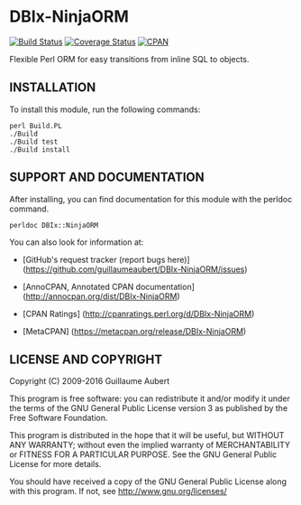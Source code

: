 DBIx-NinjaORM
=============

[![Build Status](https://travis-ci.org/guillaumeaubert/DBIx-NinjaORM.svg?branch=master)](https://travis-ci.org/guillaumeaubert/DBIx-NinjaORM)
[![Coverage Status](https://coveralls.io/repos/guillaumeaubert/DBIx-NinjaORM/badge.svg?branch=master)](https://coveralls.io/r/guillaumeaubert/DBIx-NinjaORM?branch=master)
[![CPAN](https://img.shields.io/cpan/v/DBIx-NinjaORM.svg)](https://metacpan.org/release/DBIx-NinjaORM)

Flexible Perl ORM for easy transitions from inline SQL to objects.


INSTALLATION
------------

To install this module, run the following commands:

	perl Build.PL
	./Build
	./Build test
	./Build install


SUPPORT AND DOCUMENTATION
-------------------------

After installing, you can find documentation for this module with the
perldoc command.

	perldoc DBIx::NinjaORM


You can also look for information at:

 * [GitHub's request tracker (report bugs here)]
   (https://github.com/guillaumeaubert/DBIx-NinjaORM/issues)

 * [AnnoCPAN, Annotated CPAN documentation]
   (http://annocpan.org/dist/DBIx-NinjaORM)

 * [CPAN Ratings]
   (http://cpanratings.perl.org/d/DBIx-NinjaORM)

 * [MetaCPAN]
   (https://metacpan.org/release/DBIx-NinjaORM)


LICENSE AND COPYRIGHT
---------------------

Copyright (C) 2009-2016 Guillaume Aubert

This program is free software: you can redistribute it and/or modify it under
the terms of the GNU General Public License version 3 as published by the Free
Software Foundation.

This program is distributed in the hope that it will be useful, but WITHOUT ANY
WARRANTY; without even the implied warranty of MERCHANTABILITY or FITNESS FOR A
PARTICULAR PURPOSE. See the GNU General Public License for more details.

You should have received a copy of the GNU General Public License along with
this program. If not, see http://www.gnu.org/licenses/

